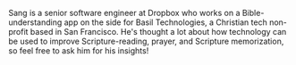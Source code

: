 ﻿---
name: Sang Tian
description: 
picture: sang_tian.jpg

---

Sang is a senior software engineer at Dropbox who works on a Bible-understanding app on the side for Basil Technologies, a Christian tech non-profit based in San Francisco. He's thought a lot about how technology can be used to improve Scripture-reading, prayer, and Scripture memorization, so feel free to ask him for his insights!


